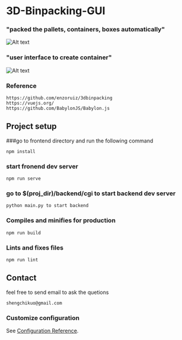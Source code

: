 # 3D-Binpacking-GUI


### "packed the pallets, containers, boxes automatically"
![Alt text](https://github.com/N0nent1ty/3D-Binpacking-GUI/blob/master/screenshot/show_packing_image.PNG?raw=true )
### "user interface to create container"
![Alt text](https://github.com/N0nent1ty/3D-Binpacking-GUI/blob/master/screenshot/create_container.PNG?raw=true )



### Reference
```
https://github.com/enzoruiz/3dbinpacking
https://vuejs.org/
https://github.com/BabylonJS/Babylon.js
```



## Project setup
###go to frontend directory and run the following command
```
npm install
```

### start fronend dev server
```
npm run serve
```

### go to $(proj_dir)/backend/cgi to start backend dev server
```
python main.py to start backend
```




### Compiles and minifies for production
```
npm run build
```

### Lints and fixes files
```
npm run lint
```

<!-- CONTACT -->
## Contact
feel free to send email to ask the quetions
```
shengchikuo@gmail.com
```



### Customize configuration
See [Configuration Reference](https://cli.vuejs.org/config/).

